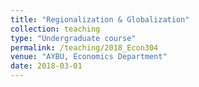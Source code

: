 ```yaml
---
title: "Regionalization & Globalization"
collection: teaching
type: "Undergraduate course"
permalink: /teaching/2018_Econ304
venue: "AYBU, Economics Department"
date: 2018-03-01
---
```

